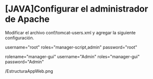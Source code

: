# [JAVA]Configurar el administrador de Apache

Modificar el archivo conf/tomcat-users.xml y agregar la siguiente configuración.

username="root" 
roles="manager-script,admin" 
password="root"

rolename="manager-gui"
username="Admin" 
roles="manager-gui" 
password="Admin"

/EstructuraAppWeb.png
